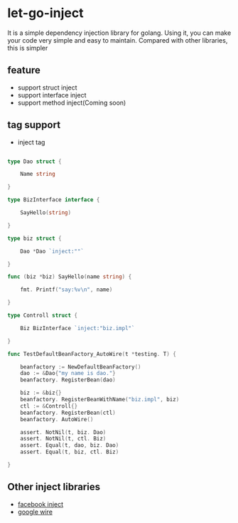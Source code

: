 # let-go-inject

It is a simple dependency injection library for golang.
Using it, you can make your code very simple and easy to maintain.
Compared with other libraries, this is simpler

## feature

* support struct inject
* support interface inject
* support method inject(Coming soon)

## tag support

* inject tag

``` go

type Dao struct {

	Name string

}

type BizInterface interface {

	SayHello(string)

}

type biz struct {

	Dao *Dao `inject:""` 

}

func (biz *biz) SayHello(name string) {

	fmt. Printf("say:%v\n", name)

}

type Controll struct {

	Biz BizInterface `inject:"biz.impl"` 

}

func TestDefaultBeanFactory_AutoWire(t *testing. T) {

	beanfactory := NewDefaultBeanFactory()
	dao := &Dao{"my name is dao."}
	beanfactory. RegisterBean(dao)

	biz := &biz{}
	beanfactory. RegisterBeanWithName("biz.impl", biz)
	ctl := &Controll{}
	beanfactory. RegisterBean(ctl)
	beanfactory. AutoWire()

	assert. NotNil(t, biz. Dao)
	assert. NotNil(t, ctl. Biz)
	assert. Equal(t, dao, biz. Dao)
	assert. Equal(t, biz, ctl. Biz)

}
```

## Other inject libraries

* [facebook inject](https://github.com/facebookarchive/inject)
* [google wire](https://github.com/google/wire)

